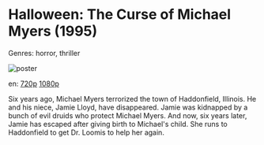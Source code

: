 # Halloween: The Curse of Michael Myers (1995)

Genres: horror, thriller

![poster](http://image.tmdb.org/t/p/w500/8Tw5IttoEATGD2FHhcG9bDzqwbi.jpg)

en:
  [720p](magnet:?xt=urn:btih:7C5020E4A8F7E3155AC2B424F15AC9C1F5140D5F&tr=udp://glotorrents.pw:6969/announce&tr=udp://tracker.opentrackr.org:1337/announce&tr=udp://torrent.gresille.org:80/announce&tr=udp://tracker.openbittorrent.com:80&tr=udp://tracker.coppersurfer.tk:6969&tr=udp://tracker.leechers-paradise.org:6969&tr=udp://p4p.arenabg.ch:1337&tr=udp://tracker.internetwarriors.net:1337)
  [1080p](magnet:?xt=urn:btih:8980080c637f5631a3c5a410d1fc523cab8cab05&dn=Halloween%3A+The+Curse+of+Michael+Myers+%281995%29+1080p+BrRip+x264+-+YIFY&tr=udp%3A%2F%2Ftracker.openbittorrent.com%3A80%2Fannounce&tr=udp%3A%2F%2Fglotorrents.pw%3A6969%2Fannounce&tr=udp%3A%2F%2Ftracker.openbittorrent.com%3A80%2Fannounce&tr=udp%3A%2F%2Ftracker.opentrackr.org%3A1337%2Fannounce&tr=udp%3A%2F%2Fzer0day.to%3A1337%2Fannounce&tr=udp%3A%2F%2Ftracker.coppersurfer.tk%3A6969%2Fannounce)
  


Six years ago, Michael Myers terrorized the town of Haddonfield, Illinois. He and his niece, Jamie Lloyd, have disappeared. Jamie was kidnapped by a bunch of evil druids who protect Michael Myers. And now, six years later, Jamie has escaped after giving birth to Michael's child. She runs to Haddonfield to get Dr. Loomis to help her again.